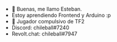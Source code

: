 - 👋 Buenas, me llamo Esteban.
- Estoy aprendiendo Frontend y Arduino :p
- 👀 Jugador compulsivo de TF2
- Discord: chileball#7240
- Revolt.chat: chileball#7947

<!---
MrChileball/MrChileball es muy epico
